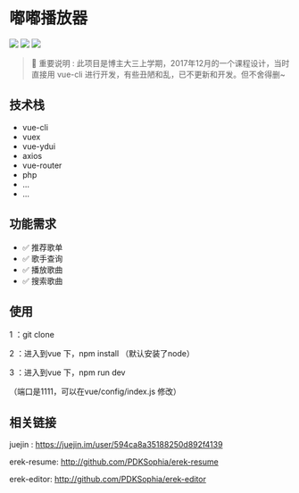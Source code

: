 # 嘟嘟播放器

![](https://img.shields.io/badge/Vue-2.x-green.svg)
![](https://img.shields.io/badge/PHP-5.x-orange.svg)
![](https://img.shields.io/badge/Date-2017_12-red.svg)

> 📢 重要说明 : 此项目是博主大三上学期，2017年12月的一个课程设计，当时直接用 vue-cli 进行开发，有些丑陋和乱，已不更新和开发。但不舍得删~

## 技术栈
+ vue-cli
+ vuex
+ vue-ydui
+ axios
+ vue-router
+ php
+ ...
+ ...

## 功能需求
- ✅ 推荐歌单
- ✅ 歌手查询
- ✅ 播放歌曲
- ✅ 搜索歌曲

## 使用
 1 ：git clone 

 2 ：进入到vue 下，npm install （默认安装了node）

 3 ：进入到vue 下，npm run dev

 （端口是1111，可以在vue/config/index.js 修改）
 

## 相关链接

juejin : https://juejin.im/user/594ca8a35188250d892f4139

erek-resume: http://github.com/PDKSophia/erek-resume

erek-editor: http://github.com/PDKSophia/erek-editor
